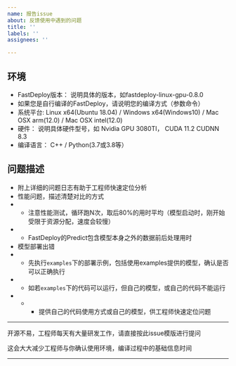 ```yaml
---
name: 报告issue
about: 反馈使用中遇到的问题
title: ''
labels: ''
assignees: ''

---
```


## 环境

- FastDeploy版本： 说明具体的版本，如fastdeploy-linux-gpu-0.8.0
- 如果您是自行编译的FastDeploy，请说明您的编译方式（参数命令）
- 系统平台: Linux x64(Ubuntu 18.04) / Windows x64(Windows10) / Mac OSX arm(12.0) / Mac OSX intel(12.0)
- 硬件： 说明具体硬件型号，如 Nvidia GPU 3080TI， CUDA 11.2 CUDNN 8.3
- 编译语言： C++ / Python(3.7或3.8等）

## 问题描述
- 附上详细的问题日志有助于工程师快速定位分析
- 性能问题，描述清楚对比的方式
- - 注意性能测试，循环跑N次，取后80%的用时平均（模型启动时，刚开始受限于资源分配，速度会较慢）
- - FastDeploy的Predict包含模型本身之外的数据前后处理用时
- 模型部署出错
- - 先执行`examples`下的部署示例，包括使用examples提供的模型，确认是否可以正确执行
- - 如若`examples`下的代码可以运行，但自己的模型，或自己的代码不能运行
- - - 提供自己的代码使用方式或自己的模型，供工程师快速定位问题


*********************************************
开源不易，工程师每天有大量研发工作，请直接按此issue模版进行提问

这会大大减少工程师与你确认使用环境，编译过程中的基础信息时间
*********************************************
